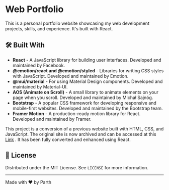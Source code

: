 # Web Portfolio

This is a personal portfolio website showcasing my web development projects, skills, and experience. It's built with React.

## 🛠️ Built With

- **React** - A JavaScript library for building user interfaces. Developed and maintained by Facebook.
- **@emotion/react and @emotion/styled** - Libraries for writing CSS styles with JavaScript. Developed and maintained by Emotion.
- **@mui/material** - For using Material Design components. Developed and maintained by Material-UI.
- **AOS (Animate on Scroll)** - A small library to animate elements on your page when you scroll. Developed and maintained by Michał Sajnóg.
- **Bootstrap** - A popular CSS framework for developing responsive and mobile-first websites. Developed and maintained by the Bootstrap team.
- **Framer Motion** - A production-ready motion library for React. Developed and maintained by Framer.

This project is a conversion of a previous website built with HTML, CSS, and JavaScript. The original site is now archived and can be accessed at this [Link](https://web.archive.org/web/20240401000032/https://parthl.com/) . It has been fully converted and enhanced using React.

## 📝 License

Distributed under the MIT License. See `LICENSE` for more information.

---

Made with ❤️ by Parth
